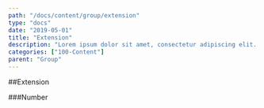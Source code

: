 ```yaml
---
path: "/docs/content/group/extension"
type: "docs"
date: "2019-05-01"
title: "Extension"
description: "Lorem ipsum dolor sit amet, consectetur adipiscing elit. Nunc tempus laoreet leo sit amet iaculis."
categories: ["100-Content"]
parent: "Group"
---
```


##Extension

###Number

<demo>
  <demovanilla src="demos/inline/extensions/group/group-number">
  </demovanilla>
</demo>
